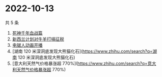 # 2022-10-13

共 5 条

<!-- BEGIN ZHIHUSEARCH -->
<!-- 最后更新时间 Thu Oct 13 2022 00:19:47 GMT+0800 (China Standard Time) -->
1. [死神千年血战篇](https://www.zhihu.com/search?q=死神千年血战篇)
1. [新西兰计划对牛羊打嗝征税](https://www.zhihu.com/search?q=新西兰计划对牛羊打嗝征税)
1. [电锯人动画开播](https://www.zhihu.com/search?q=电锯人动画开播)
1. [湖南 120 米深洞底发现大熊猫化石](https://www.zhihu.com/search?q=湖南 120 米深洞底发现大熊猫化石)
1. [意大利天然气价格暴涨超 770%](https://www.zhihu.com/search?q=意大利天然气价格暴涨超 770%)
<!-- END ZHIHUSEARCH -->
